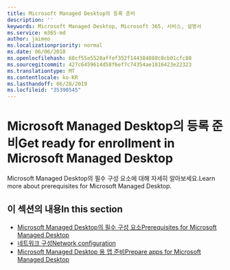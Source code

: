 ```yaml
---
title: Microsoft Managed Desktop의 등록 준비
description: ''
keywords: Microsoft Managed Desktop, Microsoft 365, 서비스, 설명서
ms.service: m365-md
author: jaimeo
ms.localizationpriority: normal
ms.date: 06/06/2018
ms.openlocfilehash: 68cf55e5528affef352f144384888c0cb01cfc88
ms.sourcegitcommit: 427c6459614d58f6ef7c74354ae1816423e22323
ms.translationtype: MT
ms.contentlocale: ko-KR
ms.lasthandoff: 06/28/2019
ms.locfileid: "35390545"
---
```

# <a name="get-ready-for-enrollment-in-microsoft-managed-desktop"></a><span data-ttu-id="35557-103">Microsoft Managed Desktop의 등록 준비</span><span class="sxs-lookup"><span data-stu-id="35557-103">Get ready for enrollment in Microsoft Managed Desktop</span></span>

<span data-ttu-id="35557-104">Microsoft Managed Desktop의 필수 구성 요소에 대해 자세히 알아보세요.</span><span class="sxs-lookup"><span data-stu-id="35557-104">Learn more about prerequisites for Microsoft Managed Desktop.</span></span> 

## <a name="in-this-section"></a><span data-ttu-id="35557-105">이 섹션의 내용</span><span class="sxs-lookup"><span data-stu-id="35557-105">In this section</span></span>

- [<span data-ttu-id="35557-106">Microsoft Managed Desktop의 필수 구성 요소</span><span class="sxs-lookup"><span data-stu-id="35557-106">Prerequisites for Microsoft Managed Desktop</span></span>](prerequisites.md)
- [<span data-ttu-id="35557-107">네트워크 구성</span><span class="sxs-lookup"><span data-stu-id="35557-107">Network configuration</span></span>](network.md)
- [<span data-ttu-id="35557-108">Microsoft Managed Desktop 용 앱 준비</span><span class="sxs-lookup"><span data-stu-id="35557-108">Prepare apps for Microsoft Managed Desktop</span></span>](apps.md)
